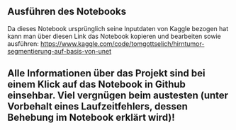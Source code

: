 ## Ausführen des Notebooks
Da dieses Notebook ursprünglich seine Inputdaten von Kaggle bezogen hat kann man über diesen Link das Notebook kopieren und bearbeiten sowie ausführen: https://www.kaggle.com/code/tomgottselich/hirntumor-segmentierung-auf-basis-von-unet

## Alle Informationen über das Projekt sind bei einem Klick auf das Notebook in Github einsehbar. Viel vergnügen beim austesten (unter Vorbehalt eines Laufzeitfehlers, dessen Behebung im Notebook erklärt wird)!
